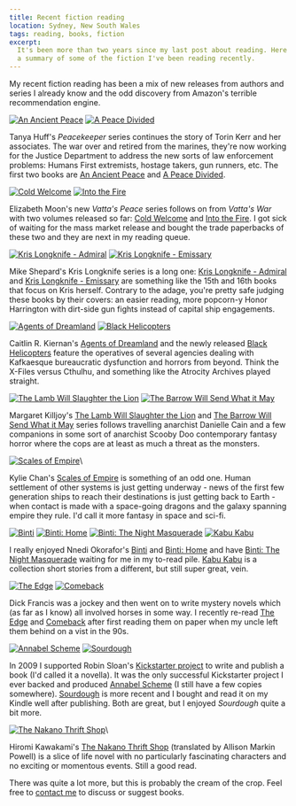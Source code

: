 ```yaml
---
title: Recent fiction reading
location: Sydney, New South Wales
tags: reading, books, fiction
excerpt:
  It's been more than two years since my last post about reading. Here's
  a summary of some of the fiction I've been reading recently.
---
```


My recent fiction reading has been a mix of new releases from authors
and series I already know and the odd discovery from Amazon's terrible
recommendation engine.

[![An Ancient Peace][1p]][1]
[![A Peace Divided][2p]][2]

Tanya Huff's *Peacekeeper* series continues the story of Torin Kerr and
her associates. The war over and retired from the marines, they're now
working for the Justice Department to address the new sorts of law
enforcement problems: Humans First extremists, hostage takers, gun
runners, etc. The first two books are [An Ancient Peace][1] and [A Peace
Divided][2].

[1]: https://www.amazon.com/dp/B016AJS2BI
[1p]: https://images-na.ssl-images-amazon.com/images/I/51AcGGGVhnL._UY250_.jpg
[2]: https://www.amazon.com/dp/B0711DNWLM
[2p]: https://images-na.ssl-images-amazon.com/images/I/51J7eUwa6eL._UY250_.jpg

[![Cold Welcome][3p]][3]
[![Into the Fire][4p]][4]

Elizabeth Moon's new *Vatta's Peace* series follows on from *Vatta's
War* with two volumes released so far: [Cold Welcome][3] and [Into the
Fire][4]. I got sick of waiting for the mass market release and bought
the trade paperbacks of these two and they are next in my reading queue.

[3]: https://www.amazon.com/dp/B010PIFTYS
[3p]: https://images-na.ssl-images-amazon.com/images/I/51vtKq8mRFL._UY250_.jpg
[4]: https://www.amazon.com/dp/B010PIFZ5Q
[4p]: https://images-na.ssl-images-amazon.com/images/I/51t-RwZ1JzL._UY250_.jpg

[![Kris Longknife - Admiral][5p]][5]
[![Kris Longknife - Emissary][6p]][6]

Mike Shepard's Kris Longknife series is a long one: [Kris Longknife -
Admiral][5] and [Kris Longknife - Emissary][6] are something like the
15th and 16th books that focus on Kris herself. Contrary to the adage,
you're pretty safe judging these books by their covers: an easier
reading, more popcorn-y Honor Harrington with dirt-side gun fights
instead of capital ship engagements.

[5]: https://www.amazon.com/dp/B075DFYGBL
[5p]: https://images-na.ssl-images-amazon.com/images/I/513vnQZR7NL._UY250_.jpg
[6]: https://www.amazon.com/dp/B01N2B8PC3
[6p]: https://images-na.ssl-images-amazon.com/images/I/51x5K8uUVPL._UY250_.jpg

[![Agents of Dreamland][7p]][7]
[![Black Helicopters][8p]][8]

Caitlin R. Kiernan's [Agents of Dreamland][7] and the newly released
[Black Helicopters][8] feature the operatives of several agencies
dealing with Kafkaesque bureaucratic dysfunction and horrors from
beyond. Think the X-Files versus Cthulhu, and something like the
Atrocity Archives played straight.

[7]: https://www.amazon.com/dp/B01JZ6SIVC
[7p]: https://images-na.ssl-images-amazon.com/images/I/51oWKiqLAIL._UY250_.jpg
[8]: https://www.amazon.com/dp/B0791JK87N
[8p]: https://images-na.ssl-images-amazon.com/images/I/51OqAom%2Bt0L._UY250_.jpg

[![The Lamb Will Slaughter the Lion][9p]][9]
[![The Barrow Will Send What it May][10p]][10]

Margaret Killjoy's [The Lamb Will Slaughter the Lion][9] and [The Barrow
Will Send What it May][10] series follows travelling anarchist Danielle
Cain and a few companions in some sort of anarchist Scooby Doo
contemporary fantasy horror where the cops are at least as much a threat
as the monsters.

[9]: https://www.amazon.com/dp/B01N5EVUQF
[9p]: https://images-na.ssl-images-amazon.com/images/I/51XVFm3CiFL._UY250_.jpg
[10]: https://www.amazon.com/dp/B0756KSZV1
[10p]: https://images-na.ssl-images-amazon.com/images/I/51oKLEel4dL._UY250_.jpg


[![Scales of Empire][11p]][11]\ 

Kylie Chan's [Scales of Empire][11] is something of an odd one. Human
settlement of other systems is just getting underway - news of the first
few generation ships to reach their destinations is just getting back to
Earth - when contact is made with a space-going dragons and the galaxy
spanning empire they rule. I'd call it more fantasy in space and sci-fi.

[11]: https://www.amazon.com/dp/B06XFP7DH2
[11p]: https://images-na.ssl-images-amazon.com/images/I/51eAOOZaHgL._UY250_.jpg

[![Binti][12p]][12]
[![Binti: Home][13p]][13]
[![Binti: The Night Masquerade][14p]][14]
[![Kabu Kabu][15p]][15]

I really enjoyed Nnedi Okorafor's [Binti][12] and [Binti: Home][13] and
have [Binti: The Night Masquerade][14] waiting for me in my to-read
pile. [Kabu Kabu][15] is a collection short stories from a different,
but still super great, vein.

[12]: https://www.amazon.com/dp/0765385252
[12p]: https://images-na.ssl-images-amazon.com/images/I/51yfXmBKaqL._UY250_.jpg
[13]: https://www.amazon.com/dp/B01EROMI1S
[13p]: https://images-na.ssl-images-amazon.com/images/I/51quZv7v6vL._UY250_.jpg
[14]: https://www.amazon.com/dp/0765393131
[14p]: https://images-na.ssl-images-amazon.com/images/I/51uYutdIpeL._UY250_.jpg
[15]: https://www.amazon.com/dp/B00FJDMMOA
[15p]: https://images-fe.ssl-images-amazon.com/images/I/51vQxYTd58L._UY250_.jpg

[![The Edge][16p]][16]
[![Comeback][17p]][17]

Dick Francis was a jockey and then went on to write mystery novels which
(as far as I know) all involved horses in some way. I recently re-read
[The Edge][16] and [Comeback][17] after first reading them on paper when
my uncle left them behind on a vist in the 90s.

[16]: https://www.amazon.com/dp/B002RI9CVQ
[16p]: https://images-fe.ssl-images-amazon.com/images/I/514gaU2IiwL._UY250_.jpg
[17]: https://www.amazon.com/dp/B006ZS3CQA
[17p]: https://images-fe.ssl-images-amazon.com/images/I/51OFKiUFaEL._UY250_.jpg

[![Annabel Scheme][18p]][18]
[![Sourdough][19p]][19]

In 2009 I supported Robin Sloan's [Kickstarter project][20] to write and
publish a book (I'd called it a novella). It was the only successful
Kickstarter project I ever backed and produced [Annabel Scheme][18] (I
still have a few copies somewhere). [Sourdough][19] is more recent and I
bought and read it on my Kindle well after publishing. Both are great,
but I enjoyed *Sourdough* quite a bit more.

[18]: https://www.amazon.com/dp/B004E3XC1S
[18p]: https://images-fe.ssl-images-amazon.com/images/I/51FkNGmXhML._UY250_.jpg
[19]: https://www.amazon.com/dp/B073NQ1GNW
[19p]: https://images-fe.ssl-images-amazon.com/images/I/41ucJCVWKbL._UY250_.jpg
[20]: https://www.kickstarter.com/projects/robinsloan/robin-writes-a-book-and-you-get-a-copy

[![The Nakano Thrift Shop][21p]][21]\ 

Hiromi Kawakami's [The Nakano Thrift Shop][21] (translated by Allison
Markin Powell) is a slice of life novel with no particularly fascinating
characters and no exciting or momentous events. Still a good read.

[21]: https://www.amazon.com/dp/B01DTT5TMW
[21p]: https://images-fe.ssl-images-amazon.com/images/I/41l96zuiEbL._UY250_.jpg

There was quite a lot more, but this is probably the cream of the crop.
Feel free to [contact me](/contact/) to discuss or suggest books.
